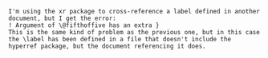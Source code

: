 

    I'm using the xr package to cross-reference a label defined in another document, but I get the error:
    ! Argument of \@fifthoffive has an extra }
    This is the same kind of problem as the previous one, but in this case the \label has been defined in a file that doesn't include the hyperref package, but the document referencing it does.
